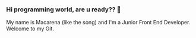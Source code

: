 ### Hi programming world, are u ready?? 👋

My name is Macarena (like the song) and I'm a Junior Front End Developer. Welcome to my Git.
